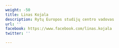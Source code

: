 ```yaml
---
weight: -50
title: Linas Kojala
description: Rytų Europos studijų centro vadovas
url: ''
facebook: https://www.facebook.com/linas.kojala
twitter: ''

---
```

